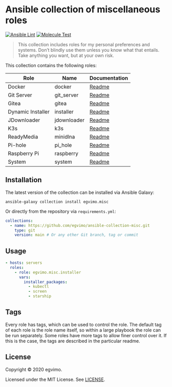 # Ansible collection of miscellaneous roles

[![Ansible Lint](https://github.com/egvimo/ansible-collection-misc/actions/workflows/ansible-lint.yml/badge.svg)](https://github.com/egvimo/ansible-collection-misc/actions/workflows/ansible-lint.yml)
[![Molecule Test](https://github.com/egvimo/ansible-collection-misc/actions/workflows/molecule-test.yml/badge.svg)](https://github.com/egvimo/ansible-collection-misc/actions/workflows/molecule-test.yml)

> This collection includes roles for my personal preferences and systems. Don’t blindly use them unless you know what that entails. Take anything you want, but at your own risk.

This collection contains the following roles:

| Role              | Name        | Documentation                         |
| ----------------- | ----------- | ------------------------------------- |
| Docker            | docker      | [Readme](roles/docker/README.md)      |
| Git Server        | git_server  | [Readme](roles/git_server/README.md)  |
| Gitea             | gitea       | [Readme](roles/gitea/README.md)       |
| Dynamic Installer | installer   | [Readme](roles/installer/README.md)   |
| JDownloader       | jdownloader | [Readme](roles/jdownloader/README.md) |
| K3s               | k3s         | [Readme](roles/k3s/README.md)         |
| ReadyMedia        | minidlna    | [Readme](roles/minidlna/README.md)    |
| Pi-hole           | pi_hole     | [Readme](roles/pi_hole/README.md)     |
| Raspberry Pi      | raspberry   | [Readme](roles/raspberry/README.md)   |
| System            | system      | [Readme](roles/system/README.md)      |

## Installation

The latest version of the collection can be installed via Ansible Galaxy:

```shell
ansible-galaxy collection install egvimo.misc
```

Or directly from the repository via `requirements.yml`:

```yml
collections:
  - name: https://github.com/egvimo/ansible-collection-misc.git
    type: git
    version: main # Or any other Git branch, tag or commit
```

## Usage

```yml
- hosts: servers
  roles:
    - role: egvimo.misc.installer
      vars:
        installer_packages:
          - kubectl
          - screen
          - starship
```

## Tags

Every role has tags, which can be used to control the role. The default tag of each role is the role name itself, so within a large playbook the role can be run separately. Some roles have more tags to allow finer control over it. If this is the case, the tags are described in the particular readme.

## License

Copyright © 2020 egvimo.

Licensed under the MIT License. See [LICENSE](LICENSE).
